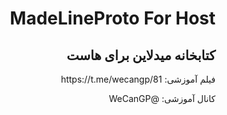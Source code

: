 <div style="direction:rtl;text-algin:right">
<h1>MadeLineProto For Host</h1>
<h2>کتابخانه میدلاین برای هاست</h2>
<p>
فیلم آموزشی:
https://t.me/wecangp/81

کانال آموزشی:
@WeCanGP
</p>
</div>
